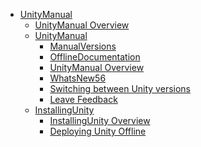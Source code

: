  - [UnityManual]()
	 - [UnityManual Overview](UnityManual.md)
	 - [UnityManual]()
		 - [ManualVersions](ManualVersions.md)
		 - [OfflineDocumentation](OfflineDocumentation.md)
		 - [UnityManual Overview](UnityManual_1.md)
		 - [WhatsNew56](WhatsNew56.md)
		 - [Switching between Unity versions](SwitchingDocumentationVersions.md)
		 - [Leave Feedback](LeaveFeedback.md)
	 - [InstallingUnity]()
		 - [InstallingUnity Overview](InstallingUnity.md)
		 - [Deploying Unity Offline](DeployingUnityOffline.md)
